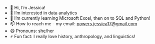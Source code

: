 - 👋 Hi, I’m Jessica!
- 👀 I’m interested in data analytics
- 🌱 I’m currently learning Microsoft Excel, then on to SQL and Python!
- 📫 How to reach me - my email: powers.jessica17@gmail.com
- 😄 Pronouns: she/her
- ⚡ Fun fact: I really love history, anthropology, and linguistics!

<!---
JPowers17/JPowers17 is a ✨ special ✨ repository because its `README.md` (this file) appears on your GitHub profile.
You can click the Preview link to take a look at your changes.
--->
